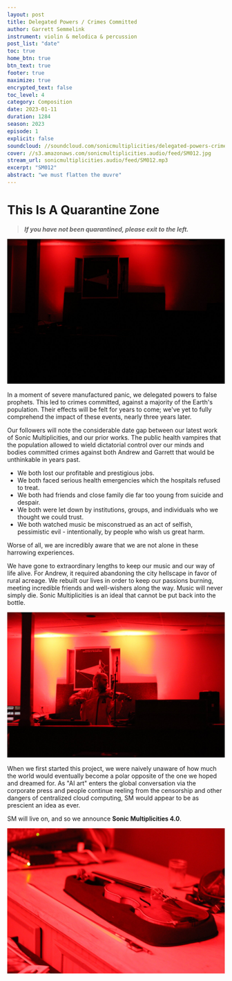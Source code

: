 ```yaml
---
layout: post
title: Delegated Powers / Crimes Committed
author: Garrett Semmelink
instrument: violin & melodica & percussion
post_list: "date"
toc: true
home_btn: true
btn_text: true
footer: true
maximize: true
encrypted_text: false
toc_level: 4
category: Composition
date: 2023-01-11
duration: 1284
season: 2023
episode: 1
explicit: false
soundcloud: //soundcloud.com/sonicmultiplicities/delegated-powers-crimes-committed
cover: //s3.amazonaws.com/sonicmultiplicities.audio/feed/SM012.jpg
stream_url: sonicmultiplicities.audio/feed/SM012.mp3
excerpt: "SM012"
abstract: "we must flatten the œuvre"
---
```


# This Is A Quarantine Zone
> ***If you have not been quarantined, please exit to the left.***

![](/assets/img/dpcc1.jpg)

In a moment of severe manufactured panic, we delegated powers to false prophets.
This led to crimes committed, against a majority of the Earth's population.
Their effects will be felt for years to come; we've yet to fully comprehend the
impact of these events, nearly three years later.

Our followers will note the considerable date gap between our latest work of
Sonic Multiplicities, and our prior works. The public health vampires that the
population allowed to wield dictatorial control over our minds and bodies
committed crimes against both Andrew and Garrett that would be unthinkable in
years past.

- We both lost our profitable and prestigious jobs.
- We both faced serious health emergencies which the hospitals refused to treat.
- We both had friends and close family die far too young from suicide and despair.
- We both were let down by institutions, groups, and individuals who we thought we
could trust.
- We both watched music be misconstrued as an act of selfish, pessimistic evil -
intentionally, by people who wish us great harm.

Worse of all, we are incredibly aware that we are not alone in these harrowing
experiences.

We have gone to extraordinary lengths to keep our music and our way of life
alive. For Andrew, it required abandoning the city hellscape in favor of rural
acreage. We rebuilt our lives in order to keep our passions burning, meeting
incredible friends and well-wishers along the way. Music will never simply die.
Sonic Multiplicities is an ideal that cannot be put back into the bottle.

![](/assets/img/dpcc3.jpg)

When we first started this project, we were naively unaware of how much the
world would eventually become a polar opposite of the one we hoped and dreamed
for. As "AI art" enters the global conversation via the corporate press and
people continue reeling from the censorship and other dangers of centralized
cloud computing, SM would appear to be as prescient an idea as ever.

SM will live on, and so we announce **Sonic Multiplicities 4.0**.

![](/assets/img/dpcc2.jpg)

